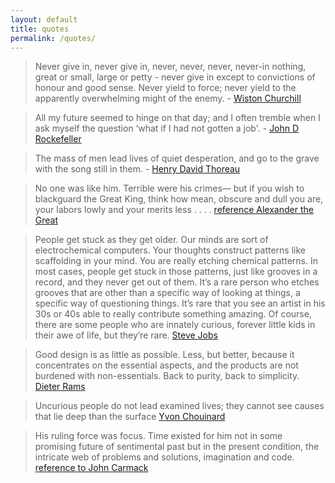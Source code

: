 ```yaml
---
layout: default
title: quotes
permalink: /quotes/
---
```


> Never give in, never give in, never, never, never, never-in nothing, great or small, large or petty - never give in except to convictions of honour and good sense. Never yield to force; never yield to the apparently overwhelming might of the enemy. - [Wiston Churchill](https://www.nationalchurchillmuseum.org/sir-winston-churchill-biography.html)

> All my future seemed to hinge on that day; and I often tremble when I ask myself the question ‘what if I had not gotten a job'. - [John D Rockefeller](https://www.amazon.com/Titan-Life-John-Rockefeller-Sr/dp/1400077303/ref=asc_df_1400077303/?tag=hyprod-20&linkCode=df0&hvadid=312021252609&hvpos=&hvnetw=g&hvrand=14141131775308424092&hvpone=&hvptwo=&hvqmt=&hvdev=c&hvdvcmdl=&hvlocint=&hvlocphy=9013184&hvtargid=pla-332442745144&psc=1)

> The mass of men lead lives of quiet desperation, and go to the grave with the song still in them. - [Henry David Thoreau](https://www.amazon.com/Walden-Civil-Disobedience-Henry-Thoreau/dp/0451532163/ref=sr_1_3?dchild=1&keywords=walden&qid=1603828188&sr=8-3)

> No one was like him. Terrible were his crimes—
> but if you wish to blackguard the Great King,
> think how mean, obscure and dull you are,
> your labors lowly and your merits less . . . . [reference Alexander the Great](https://www.amazon.com/Alexander-Great-Hunt-New-Past/dp/1585675652/ref=sr_1_1?dchild=1&keywords=Alexander+the+Great%3A+The+Hunt+for+a+New+Past&qid=1603828326&s=books&sr=1-1)

> People get stuck as they get older. Our minds are sort of electrochemical computers. Your thoughts construct patterns like scaffolding in your mind. You are really etching chemical patterns. In most cases, people get stuck in those patterns, just like grooves in a record, and they never get out of them. It’s a rare person who etches grooves that are other than a specific way of looking at things, a specific way of questioning things. It’s rare that you see an artist in his 30s or 40s able to really contribute something amazing. Of course, there are some people who are innately curious, forever little kids in their awe of life, but they’re rare. [Steve Jobs](http://reprints.longform.org/playboy-interview-steve-jobs)

> Good design is as little as possible. Less, but better, because it concentrates on the essential aspects, and the products are not burdened with non-essentials. Back to purity, back to simplicity. [Dieter Rams](https://www.amazon.com/Weniger-aber-besser-Less-better/dp/3980348512)

> Uncurious people do not lead examined lives; they cannot see causes that lie deep than the surface [Yvon Chouinard](https://www.amazon.com/Let-People-Surfing-Education-Businessman/dp/0143037838)

> His ruling force was focus. Time existed for him not in some promising future of sentimental past but in the present condition, the intricate web of problems and solutions, imagination and code. [reference to John Carmack](https://www.amazon.com/Masters-Doom-Created-Transformed-Culture/dp/0812972155/ref=sr_1_1?dchild=1&keywords=masters+of+Doom&qid=1603829733&s=books&sr=1-1)
